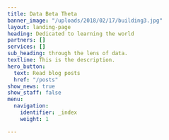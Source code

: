 ```yaml
---
title: Data Beta Theta
banner_image: "/uploads/2018/02/17/building3.jpg"
layout: landing-page
heading: Dedicated to learning the world
partners: []
services: []
sub_heading: through the lens of data.
textline: This is the description.
hero_button:
  text: Read blog posts
  href: "/posts"
show_news: true
show_staff: false
menu:
  navigation:
    identifier: _index
    weight: 1

---
```

